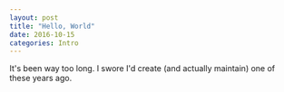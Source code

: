 ```yaml
---
layout: post
title: "Hello, World"
date: 2016-10-15
categories: Intro
---
```


It's been way too long. I swore I'd create (and actually maintain) one of these years ago.
